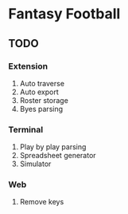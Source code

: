 # Fantasy Football

## TODO

### Extension
1. Auto traverse
1. Auto export
1. Roster storage
1. Byes parsing

### Terminal
1. Play by play parsing
1. Spreadsheet generator
1. Simulator

### Web
1. Remove keys
